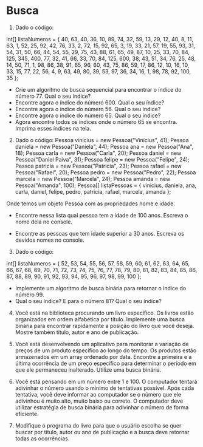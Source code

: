 # Busca

1. Dado o código:

int[] listaNumeros = { 40, 63, 40, 36, 10, 89, 74,
32, 59, 13, 29, 12, 40, 8, 11, 63, 1, 52,
25, 92, 42, 76, 33, 2, 72, 15, 92, 65, 3, 19,
33, 21, 57, 19, 55, 93, 31, 54, 31, 50,
66, 44, 54, 55, 29, 75, 43, 88, 61, 65,
49, 87, 10, 25, 33, 70, 84, 125, 345, 400,
77, 32, 41, 66, 33, 70, 84, 125, 600,
38, 43, 51, 34, 76, 25, 48, 14, 50, 71,
1, 98, 86, 38, 91, 65, 96, 60, 43, 75,
86, 59, 17, 86, 12, 10, 16, 10, 33, 15,
77, 22, 56, 4, 9, 63, 49, 80, 39, 53,
97, 36, 34, 16, 1, 98, 78, 92, 100, 35 };

- Crie um algoritmo de busca sequencial para encontrar o índice do número 77.
Qual o seu índice?
- Encontre agora o índice do número 600. Qual o seu índice?
- Encontre agora o índice do número 56. Qual o seu índice?
- Encontre agora o índice do número 65. Qual o seu índice?
- Agora encontre todos os índices onde o número 65 se encontra. Imprima esses índices na tela.

2. Dado o código:
Pessoa vinicius = new Pessoa("Vinícius", 41);
Pessoa daniela = new Pessoa("Daniela", 44);
Pessoa ana = new Pessoa("Ana", 18);
Pessoa carla = new Pessoa("Carla", 20);
Pessoa daniel = new Pessoa("Daniel Paiva", 31);
Pessoa felipe = new Pessoa("Felipe", 24);
Pessoa patricia = new Pessoa("Patricia", 23);
Pessoa rafael = new Pessoa("Rafael", 20);
Pessoa pedro = new Pessoa("Pedro", 22);
Pessoa marcela = new Pessoa("Marcela", 24);
Pessoa amanda = new Pessoa("Amanda", 100);
Pessoa[] listaPessoas = { vinicius, daniela,
ana, carla,
daniel, felipe,
pedro, patricia,
rafael, marcela, amanda };

Onde temos um objeto Pessoa com as propriedades nome e idade.

- Encontre nessa lista qual pessoa tem a idade de 100 anos. Escreva o nome dela no console.

- Encontre as pessoas que tem idade superior a 30 anos. Escreva os devidos nomes no console.

3. Dado o código:

int[] listaNumeros = { 52, 53, 54, 55, 56, 57, 58, 59, 60, 61, 62, 63, 64,
65, 66, 67, 68, 69, 70, 71, 72, 73, 74,
75, 76, 77, 78, 79, 80, 81,
82, 83, 84, 85, 86, 87, 88, 89,
90, 91, 92, 93, 94, 95, 96, 97, 98, 99, 100 };
 - Implemente um algoritmo de busca binária para retornar o índice do número 99.
 - Qual o seu índice? E para o número 81? Qual o seu índice?

4. Você está na biblioteca procurando um livro específico. Os livros estão organizados em ordem alfabética por título. Implemente uma busca binária para encontrar rapidamente a posição do livro que você deseja. Mostre também título, autor e ano de publicação.

5. Você está desenvolvendo um aplicativo para monitorar a variação de preços de um produto específico ao longo do tempo. Os produtos estão armazenados em um array ordenado por data. Encontre a primeira e a última ocorrência de um preço específico para determinar o período em que ele permaneceu inalterado. Utilize uma busca binária.

6. Você está pensando em um número entre 1 e 100. O computador tentará adivinhar o número usando o mínimo de tentativas possível. Após cada tentativa, você deve informar ao computador se o número que ele adivinhou é muito alto, muito baixo ou correto. O computador deve utilizar estratégia de busca binária para adivinhar o número de forma eficiente.
7. Modifique o programa do livro para que o usuário escolha se quer buscar por título, autor ou ano de publicação e a busca deve retornar todas as ocorrências. 



